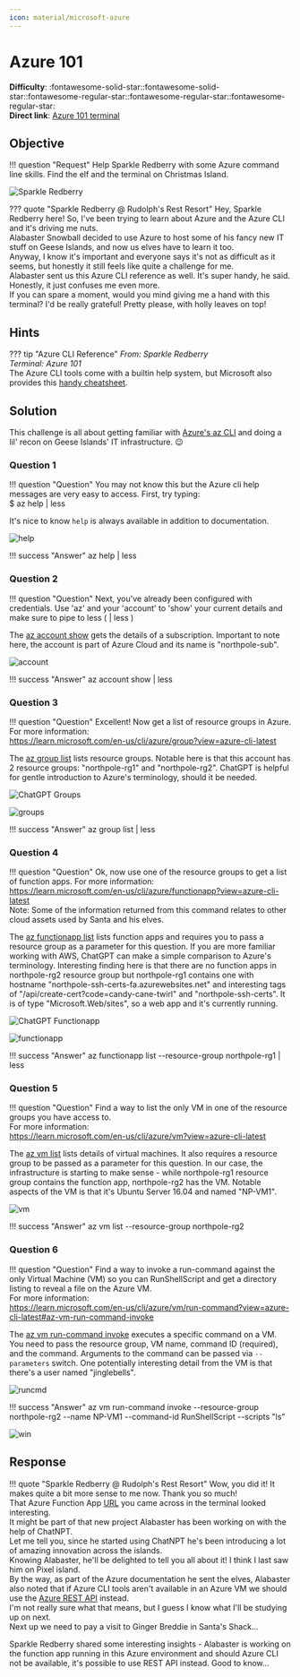 ```yaml
---
icon: material/microsoft-azure
---
```


# Azure 101

**Difficulty**: :fontawesome-solid-star::fontawesome-solid-star::fontawesome-regular-star::fontawesome-regular-star::fontawesome-regular-star:<br/>
**Direct link**: [Azure 101 terminal](https://hhc23-wetty.holidayhackchallenge.com?&challenge=azure101&username=rack3t&id=91d53cb8-a0dd-4d8e-9bb8-83e2232f8e14&area=ci-rudolphsrest&location=11,27&tokens=azure101&dna=ATATATTAATATATATATATATATATATATATCGATATGCATATATATATATGCATATATATATATATATATATATTAGCATATATATATATATGCATATATATATATGCATATATATTA)

## Objective

!!! question "Request"
    Help Sparkle Redberry with some Azure command line skills. Find the elf and the terminal on Christmas Island.


![Sparkle Redberry](../img/objectives/o5/SparkleRedberry.jpg)



??? quote "Sparkle Redberry @ Rudolph's Rest Resort"
    Hey, Sparkle Redberry here! So, I've been trying to learn about Azure and the Azure CLI and it's driving me nuts.<br/>
    Alabaster Snowball decided to use Azure to host some of his fancy new IT stuff on Geese Islands, and now us elves have to learn it too.<br/>
    Anyway, I know it's important and everyone says it's not as difficult as it seems, but honestly it still feels like quite a challenge for me.<br/>
    Alabaster sent us this Azure CLI reference as well. It's super handy, he said. Honestly, it just confuses me even more.<br/>
    If you can spare a moment, would you mind giving me a hand with this terminal? I'd be really grateful! Pretty please, with holly leaves on top!<br/>


## Hints

??? tip "Azure CLI Reference"
    <i>From: Sparkle Redberry<br/>
    Terminal: Azure 101</i><br/>
    The Azure CLI tools come with a builtin help system, but Microsoft also provides this [handy cheatsheet](https://learn.microsoft.com/en-us/cli/azure/reference-index?view=azure-cli-latest).

    
## Solution

This challenge is all about getting familiar with [Azure's az CLI](https://learn.microsoft.com/en-us/cli/azure/reference-index?view=azure-cli-latest) and doing a lil' recon on Geese Islands' IT infrastructure. 😉

### Question 1
!!! question "Question"
    You may not know this but the Azure cli help messages are very easy to access. First, try typing:<br/>
    $ az help | less

It's nice to know `help` is always available in addition to documentation.

![help](../img/objectives/o5/help.jpg)

!!! success "Answer"
    az help | less


### Question 2
!!! question "Question"
    Next, you've already been configured with credentials. Use 'az' and your 'account' to 'show' your current details and make sure to pipe to less ( | less )

The [az account show](https://learn.microsoft.com/en-us/cli/azure/account?view=azure-cli-latest#az-account-show) gets the details of a subscription.
Important to note here, the account is part of Azure Cloud and its name is "northpole-sub".

![account](../img/objectives/o5/account.jpg)

!!! success "Answer"
    az account show | less
    

### Question 3
!!! question "Question"
    Excellent! Now get a list of resource groups in Azure.<br/>
    For more information:<br/>
    https://learn.microsoft.com/en-us/cli/azure/group?view=azure-cli-latest<br/>

The [az group list](https://learn.microsoft.com/en-us/cli/azure/group?view=azure-cli-latest#az-group-list) lists resource groups.
Notable here is that this account has 2 resource groups: "northpole-rg1" and "northpole-rg2".
ChatGPT is helpful for gentle introduction to Azure's terminology, should it be needed.

![ChatGPT Groups](../img/objectives/o5/chatgpt_groups.jpg)

![groups](../img/objectives/o5/groups.jpg)

!!! success "Answer"
    az group list | less


### Question 4
!!! question "Question"
    Ok, now use one of the resource groups to get a list of function apps. For more information:<br/>
    https://learn.microsoft.com/en-us/cli/azure/functionapp?view=azure-cli-latest<br/>
    Note: Some of the information returned from this command relates to other cloud assets used by Santa and his elves.<br/>

The [az functionapp list](https://learn.microsoft.com/en-us/cli/azure/functionapp?view=azure-cli-latest#az-functionapp-list) lists function apps and requires you to pass a resource group as a parameter for this question.
If you are more familiar working with AWS, ChatGPT can make a simple comparison to Azure's terminology. 
Interesting finding here is that there are no function apps in northpole-rg2 resource group but northpole-rg1 contains one with hostname "northpole-ssh-certs-fa.azurewebsites.net" and interesting tags
of "/api/create-cert?code=candy-cane-twirl" and "northpole-ssh-certs". It is of type "Microsoft.Web/sites", so a web app and it's currently running.

![ChatGPT Functionapp](../img/objectives/o5/chatgpt_functionapp.jpg)

![functionapp](../img/objectives/o5/functionapp.jpg)

!!! success "Answer"
    az functionapp list --resource-group northpole-rg1 | less


### Question 5
!!! question "Question"
    Find a way to list the only VM in one of the resource groups you have access to.<br/>
    For more information:<br/>
    https://learn.microsoft.com/en-us/cli/azure/vm?view=azure-cli-latest<br/>

The [az vm list](https://learn.microsoft.com/en-us/cli/azure/vm?view=azure-cli-latest#az-vm-list) lists details of virtual machines. It also requires a resource group to be passed as a parameter for this question.
In our case, the infrastructure is starting to make sense - while northpole-rg1 resource group contains the function app, northpole-rg2 has the VM.
Notable aspects of the VM is that it's Ubuntu Server 16.04 and named "NP-VM1".

![vm](../img/objectives/o5/vm.jpg)

!!! success "Answer"
    az vm list --resource-group northpole-rg2



### Question 6
!!! question "Question"
    Find a way to invoke a run-command against the only Virtual Machine (VM) so you can RunShellScript and get a directory listing to reveal a file on the Azure VM.<br/>
    For more information:<br/>
    https://learn.microsoft.com/en-us/cli/azure/vm/run-command?view=azure-cli-latest#az-vm-run-command-invoke<br/>

The [az vm run-command invoke](https://learn.microsoft.com/en-us/cli/azure/vm/run-command?view=azure-cli-latest#az-vm-run-command-invoke) executes a specific command on a VM.
You need to pass the resource group, VM name, command ID (required), and the command. Arguments to the command can be passed via `--parameters` switch.
One potentially interesting detail from the VM is that there's a user named "jinglebells".
    
![runcmd](../img/objectives/o5/runcmd.jpg)
    
!!! success "Answer"
    az vm run-command invoke --resource-group northpole-rg2 --name NP-VM1 --command-id RunShellScript --scripts "ls"
    
![win](../img/objectives/o5/win.jpg)

## Response
!!! quote "Sparkle Redberry @ Rudolph's Rest Resort"
    Wow, you did it!
    It makes quite a bit more sense to me now. Thank you so much!<br/>
    That Azure Function App [URL](https://northpole-ssh-certs-fa.azurewebsites.net/api/create-cert?code=candy-cane-twirl) you came across in the terminal looked interesting.<br/>
    It might be part of that new project Alabaster has been working on with the help of ChatNPT.<br/>
    Let me tell you, since he started using ChatNPT he's been introducing a lot of amazing innovation across the islands.<br/>
    Knowing Alabaster, he'll be delighted to tell you all about it! I think I last saw him on Pixel island.<br/>
    By the way, as part of the Azure documentation he sent the elves, Alabaster also noted that if Azure CLI tools aren't available in an Azure VM we should use the [Azure REST API](https://learn.microsoft.com/en-us/entra/identity/managed-identities-azure-resources/how-to-use-vm-token) instead.<br/>
    I'm not really sure what that means, but I guess I know what I'll be studying up on next.<br/>
    Next up we need to pay a visit to Ginger Breddie in Santa's Shack...<br/>
    
Sparkle Redberry shared some interesting insights - Alabaster is working on the function app running in this Azure environment and should Azure CLI not be available, 
it's possible to use REST API instead. Good to know...